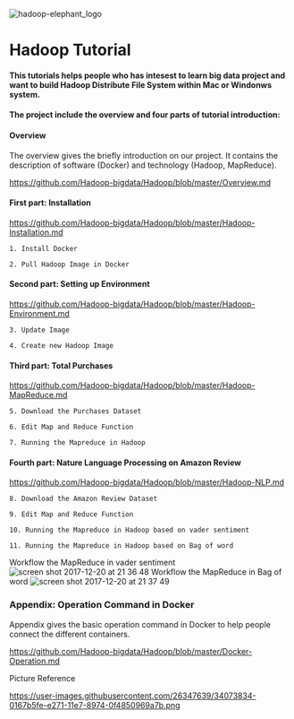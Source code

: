 ![hadoop-elephant_logo](https://user-images.githubusercontent.com/26347639/34073834-0167b5fe-e271-11e7-8974-0f4850969a7b.png)

# Hadoop Tutorial

#### This tutorials helps people who has intesest to learn big data project and want to build Hadoop Distribute File System within Mac or Windonws system.

#### The project include the overview and four parts of tutorial introduction: 

#### Overview

The overview gives the briefly introduction on our project. It contains the description of software (Docker) and technology (Hadoop, MapReduce). 

https://github.com/Hadoop-bigdata/Hadoop/blob/master/Overview.md


#### First part: Installation

https://github.com/Hadoop-bigdata/Hadoop/blob/master/Hadoop-Installation.md

```
1. Install Docker
	
2. Pull Hadoop Image in Docker
```

#### Second part: Setting up Environment

https://github.com/Hadoop-bigdata/Hadoop/blob/master/Hadoop-Environment.md

```
3. Update Image

4. Create new Hadoop Image
```

#### Third part: Total Purchases  

https://github.com/Hadoop-bigdata/Hadoop/blob/master/Hadoop-MapReduce.md

```
5. Download the Purchases Dataset

6. Edit Map and Reduce Function

7. Running the Mapreduce in Hadoop
```

#### Fourth part: Nature Language Processing on Amazon Review

https://github.com/Hadoop-bigdata/Hadoop/blob/master/Hadoop-NLP.md

```
8. Download the Amazon Review Dataset

9. Edit Map and Reduce Function

10. Running the Mapreduce in Hadoop based on vader sentiment

11. Running the Mapreduce in Hadoop based on Bag of word
```
Workflow the MapReduce in vader sentiment
![screen shot 2017-12-20 at 21 36 48](https://user-images.githubusercontent.com/26347639/34238129-2baa18a6-e5ce-11e7-9a1d-14c81c8a5e7e.png)
Workflow the MapReduce in Bag of word
![screen shot 2017-12-20 at 21 37 49](https://user-images.githubusercontent.com/26347639/34238149-3e14fe52-e5ce-11e7-92cd-e929554deacf.png)

### Appendix: Operation Command in Docker

Appendix gives the basic operation command in Docker to help people connect the different containers.

https://github.com/Hadoop-bigdata/Hadoop/blob/master/Docker-Operation.md


Picture Reference 

https://user-images.githubusercontent.com/26347639/34073834-0167b5fe-e271-11e7-8974-0f4850969a7b.png
